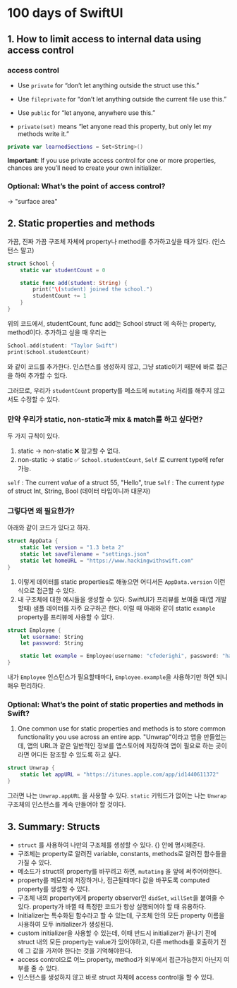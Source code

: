# 100 days of SwiftUI
## 1. How to limit access to internal data using access control
### access control
- Use ```private``` for “don’t let anything outside the struct use this.”
- Use ```fileprivate``` for “don’t let anything outside the current file use this.”
- Use ```public``` for “let anyone, anywhere use this.”

- ```private(set)``` means “let anyone read this property, but only let my methods write it.” 
```swift
private var learnedSections = Set<String>()
```

__Important__: If you use private access control for one or more properties, chances are you’ll need to create your own initializer.


### Optional: What’s the point of access control?
-> "surface area"



## 2. Static properties and methods

가끔, 진짜 가끔 구조체 자체에 property나 method를 추가하고싶을 때가 있다. (인스턴스 말고)

```swift
struct School {
    static var studentCount = 0 

    static func add(student: String) {
        print("\(student) joined the school.")
        studentCount += 1
    }
}
```
위의 코드에서, studentCount, func add는 School struct 에 속하는 property, method이다. 추가하고 싶을 때 우리는 
```swift
School.add(student: "Taylor Swift")
print(School.studentCount)
```
와 같이 코드를 추가한다. 인스턴스를 생성하지 않고, 그냥 static이기 때문에 바로 접근을 하여 추가할 수 있다. 

그러므로, 우리가 ```studentCount``` property를 메소드에 ```mutating``` 처리를 해주지 않고서도 수정할 수 있다. 

### 만약 우리가 static, non-static과 mix & match를 하고 싶다면?
두 가지 규칙이 있다.
1. static -> non-static ❌
참고할 수 없다.
2. non-static -> static ✅ 
```School.studentCount```, ```Self``` 로 current type에 refer 가능.


```self``` : The current _value_ of a struct      55, "Hello", true
```Self``` : The current _type_ of struct     Int, String, Bool (데이터 타입이니까 대문자)

### 그렇다면 왜 필요한가?
아래와 같이 코드가 있다고 하자.
```swift
struct AppData {
    static let version = "1.3 beta 2"
    static let saveFilename = "settings.json"
    static let homeURL = "https://www.hackingwithswift.com"
}
```
1. 이렇게 데이터를 static properties로 해놓으면 어디서든 ```AppData.version``` 이런 식으로 접근할 수 있다.
2. 내 구조체에 대한 예시들을 생성할 수 있다. SwiftUI가 프리뷰를 보여줄 때(앱 개발할때) 샘플 데이터를 자주 요구하곤 한다. 이럴 때 아래와 같이 static ```example``` property를 프리뷰에 사용할 수 있다.
```swift
struct Employee {
    let username: String
    let password: String

    static let example = Employee(username: "cfederighi", password: "hairforceone")
}
```
내가 ```Employee``` 인스턴스가 필요할때마다, ```Employee.example```을 사용하기만 하면 되니 매우 편리하다.

### Optional: What’s the point of static properties and methods in Swift?

1. One common use for static properties and methods is to store common functionality you use across an entire app. "Unwrap"이라고 앱을 만들었는데, 앱의 URL과 같은 일반적인 정보를 앱스토어에 저장하여 앱이 필요로 하는 곳이라면 어디든 참조할 수 있도록 하고 싶다.

```swift
struct Unwrap {
    static let appURL = "https://itunes.apple.com/app/id1440611372"
}
```

그러면 나는 ```Unwrap.appURL``` 을 사용할 수 있다. ```static``` 키워드가 없이는 나는 ```Unwrap``` 구조체의 인스턴스를 계속 만들어야 할 것이다.




## 3. Summary: Structs
- ```struct``` 를 사용하여 나만의 구조체를 생성할 수 있다. {} 안에 명시헤준다.
- 구조체는 property로 알려진 variable, constants, methods로 알려진 함수들을 가질 수 있다.
- 메소드가 struct의 property를 바꾸려고 하면, ```mutating``` 을 앞에 써주어야한다.
- property를 메모리에 저장하거나, 접근될때마다 값을 바꾸도록 computed property를 생성할 수 있다.
- 구조체 내의 property에게 property observer인 ```didSet```, ```willSet```을 붙여줄 수 있다. property가 바뀔 때 특정한 코드가 항상 실행되어야 할 때 유용하다.
- Initializer는 특수화된 함수라고 할 수 있는데, 구조체 안의 모든 property 이름을 사용하여 모두 initializer가 생성된다.
- custom initializer을 사용할 수 있는데, 이때 반드시 initializer가 끝나기 전에 struct 내의 모든 property는 value가 있어야하고, 다른 methods를 호출하기 전에 그 값을 가져야 한다는 것을 기억해야한다.
- access control으로 어느 property, method가 외부에서 접근가능한지 아닌지 여부를 줄 수 있다.
- 인스턴스를 생성하지 않고 바로 struct 자체에 access control을 할 수 있다. 

